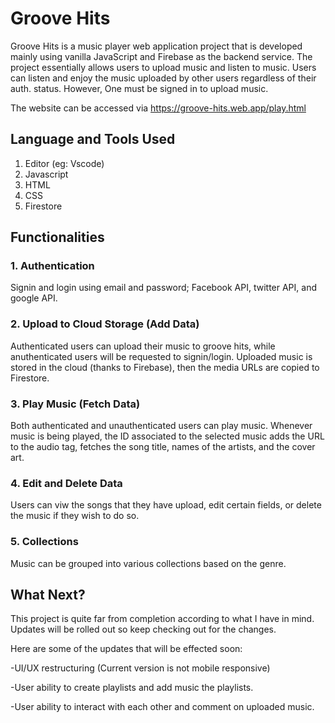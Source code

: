 # Groove Hits


Groove Hits is a music player web application project that is developed mainly using vanilla JavaScript and Firebase as the backend service.
The project essentially allows users to upload music and listen to music. 
Users can listen and enjoy the music uploaded by other users regardless of their auth. status. However, One must be signed in to upload music.

The website can be accessed via https://groove-hits.web.app/play.html

## Language and Tools Used
1. Editor (eg: Vscode)
2. Javascript 
3. HTML
4. CSS
5. Firestore

## Functionalities
### 1. Authentication 
Signin and login using email and password; Facebook API, twitter API, and google API.

### 2. Upload to Cloud Storage (Add Data)
Authenticated users can upload their music to groove hits, while anuthenticated users will be requested to signin/login.
Uploaded music is stored in the cloud (thanks to Firebase), then the media URLs are copied to Firestore.

### 3. Play Music (Fetch Data)
Both authenticated and unauthenticated users can play music.
Whenever music is being played, the ID associated to the selected music adds the URL to the audio tag, fetches the song title, names of the artists, and the cover art.

### 4. Edit and Delete Data
Users can viw the songs that they have upload, edit certain fields, or delete the music if they wish to do so.

### 5. Collections
Music can be grouped into various collections based on the genre.


## What Next?
This project is quite far from completion according to what I have in mind.
Updates will be rolled out so keep checking out for the changes.

Here are some of the updates that will be effected soon:

-UI/UX restructuring (Current version is not mobile responsive)

-User ability to create playlists and add music the playlists. 

-User ability to interact with each other and comment on uploaded music.

